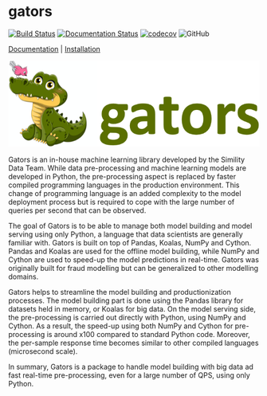 # gators

[![Build Status](https://img.shields.io/travis/dmlc/treelite.svg?label=build&logo=travis&branch=mainline)](https://travis-ci.org/dmlc/treelite)
[![Documentation Status](https://readthedocs.org/projects/treelite/badge/?version=latest)](http://treelite.readthedocs.io/en/latest/?badge=latest)
[![codecov](https://codecov.io/gh/scikit-learn-contrib/imbalanced-learn/branch/master/graph/badge.svg)](https://codecov.io/gh/scikit-learn-contrib/imbalanced-learn)
![GitHub](https://img.shields.io/github/license/paypal/gators)

<a href="https://paypal.github.io/gators/index.html" target="_blank">Documentation</a> | 
<a href="https://paypal.github.io/gators/getting_started/install.html#install" target="_blank">Installation</a>


![Gators logo](doc_data/GATORS_LOGO.png)

Gators is an in-house machine learning library developed by the Simility Data Team. While data pre-processing and machine learning models are developed in Python, the pre-processing aspect is replaced by faster compiled programming languages in the production environment. This change of programming language is an added complexity to the model deployment process but is required to cope with the large number of queries per second that can be observed.

The goal of Gators is to be able to manage both model building and model serving using only Python, a language that data scientists are generally familiar with. Gators is built on top of Pandas, Koalas, NumPy and Cython. Pandas and Koalas are used for the offline model building, while NumPy and Cython are used to speed-up the model predictions in real-time. Gators was originally built for fraud modelling but can be generalized to other modelling domains.

Gators helps to streamline the model building and productionization processes. The model building part is done using the Pandas library for datasets held in memory, or Koalas for big data. On the model serving side, the pre-processing is carried out directly with Python, using NumPy and Cython. As a result, the speed-up using both NumPy and Cython for pre-processing is around x100 compared to standard Python code. Moreover, the per-sample response time becomes similar to other compiled languages (microsecond scale).

In summary, Gators is a package to handle model building with big data ad fast real-time pre-processing, even for a large number of QPS, using only Python.

